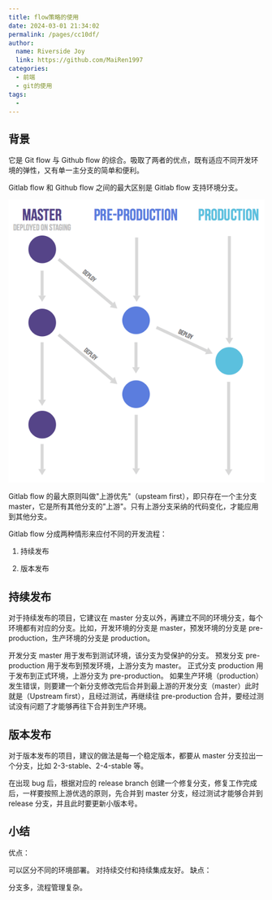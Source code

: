 ```yaml
---
title: flow策略的使用
date: 2024-03-01 21:34:02
permalink: /pages/cc10df/
author:
  name: Riverside Joy
  link: https://github.com/MaiRen1997
categories:
  - 前端
  - git的使用
tags:
  - 
---
```

## 背景

它是 Git flow 与 Github flow 的综合。吸取了两者的优点，既有适应不同开发环境的弹性，又有单一主分支的简单和便利。

Gitlab flow 和 Github flow 之间的最大区别是 Gitlab flow 支持环境分支。

![](./04flowImg/summary.png)

Gitlab flow 的最大原则叫做"上游优先"（upsteam first），即只存在一个主分支 master，它是所有其他分支的"上游"。只有上游分支采纳的代码变化，才能应用到其他分支。

Gitlab flow 分成两种情形来应付不同的开发流程：

1. 持续发布

2. 版本发布

## 持续发布

对于持续发布的项目，它建议在 master 分支以外，再建立不同的环境分支，每个环境都有对应的分支。比如，开发环境的分支是 master，预发环境的分支是 pre-production，生产环境的分支是 production。

开发分支 master 用于发布到测试环境，该分支为受保护的分支。
预发分支 pre-production 用于发布到预发环境，上游分支为 master。
正式分支 production 用于发布到正式环境，上游分支为 pre-production。
如果生产环境（production）发生错误，则要建一个新分支修改完后合并到最上游的开发分支（master）此时就是（Upstream first），且经过测试，再继续往 pre-production 合并，要经过测试没有问题了才能够再往下合并到生产环境。

## 版本发布

对于版本发布的项目，建议的做法是每一个稳定版本，都要从 master 分支拉出一个分支，比如 2-3-stable、2-4-stable 等。

在出现 bug 后，根据对应的 release branch 创建一个修复分支，修复工作完成后，一样要按照上游优选的原则，先合并到 master 分支，经过测试才能够合并到 release 分支，并且此时要更新小版本号。

## 小结

优点：

可以区分不同的环境部署。
对持续交付和持续集成友好。
缺点：

分支多，流程管理复杂。

